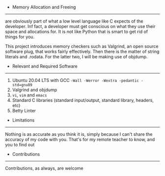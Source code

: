 - Memory Allocation and Freeing
***
 are obviously part of what a low level language like C expects of the developer. Inf fact, a developer must get conscious on what they use their space and allocations for. It is not like Python that is smart to get rid of things for you. 

This project introduces memory checkers such as Valgrind, an open source software plug, that works fairly effectively. Then there is the matter of string literals and .rodata. For the latter two, I will be making use of objdump.

- Relevant and Required Software
***
1. Ubuntu 20.04 LTS with GCC `-Wall -Werror -Wextra -pedantic -std=gnu89`
2. Valgrind and objdump
3. `vi`, `vim` and `emacs`
5. Standard C libraries (standard input/output, standard library, headers, etc)
6. Betty Linter

- Limitations
***
Nothing is as accurate as you think it is, simply because I can't share the accuracy of my code with you. That's for my remote teacher to know, and you to find out

- Contributions
***
Contributions, as always, are welcome